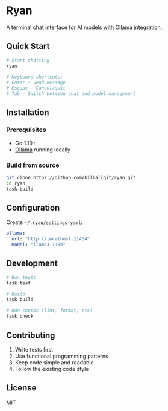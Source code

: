 # Ryan

A terminal chat interface for AI models with Ollama integration.

## Quick Start

```bash
# Start chatting
ryan

# Keyboard shortcuts:
# Enter - Send message
# Escape - Cancel/quit
# Tab - Switch between chat and model management
```

## Installation

### Prerequisites
- Go 1.19+
- [Ollama](https://ollama.ai/) running locally

### Build from source
```bash
git clone https://github.com/killallgit/ryan.git
cd ryan
task build
```

## Configuration

Create `~/.ryan/settings.yaml`:
```yaml
ollama:
  url: "http://localhost:11434"
  model: "llama3.1:8b"
```

## Development

```bash
# Run tests
task test

# Build
task build

# Run checks (lint, format, etc)
task check
```

## Contributing

1. Write tests first
2. Use functional programming patterns
3. Keep code simple and readable
4. Follow the existing code style

## License

MIT